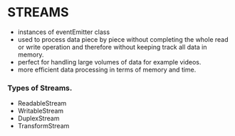 # STREAMS

- instances of eventEmitter class
- used to process data piece by piece without completing the whole read or write operation and therefore without keeping track all data in memory.
- perfect for handling large volumes of data for example videos.
- more efficient data processing in terms of memory and time.

### Types of Streams.

- ReadableStream
- WritableStream
- DuplexStream
- TransformStream

